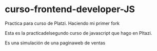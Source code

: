 # curso-frontend-developer-JS
Practica para curso de Platzi. Haciendo mi primer fork

Esta es la practicadelsegundo curso de javascript que hago en Pltazi.

Es una simulación de una paginaweb de ventas
